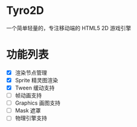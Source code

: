 # Tyro2D

一个简单轻量的，专注移动端的 HTML5 2D 游戏引擎

# 功能列表

- [x] 渲染节点管理
- [x] Sprite 精灵图渲染
- [x] Tween 缓动支持
- [ ] 帧动画支持
- [ ] Graphics 画图支持
- [ ] Mask 遮罩
- [ ] 物理引擎支持
